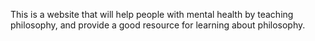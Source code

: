 This is a website that will help people with mental health by teaching philosophy, and provide a good resource for learning about philosophy.